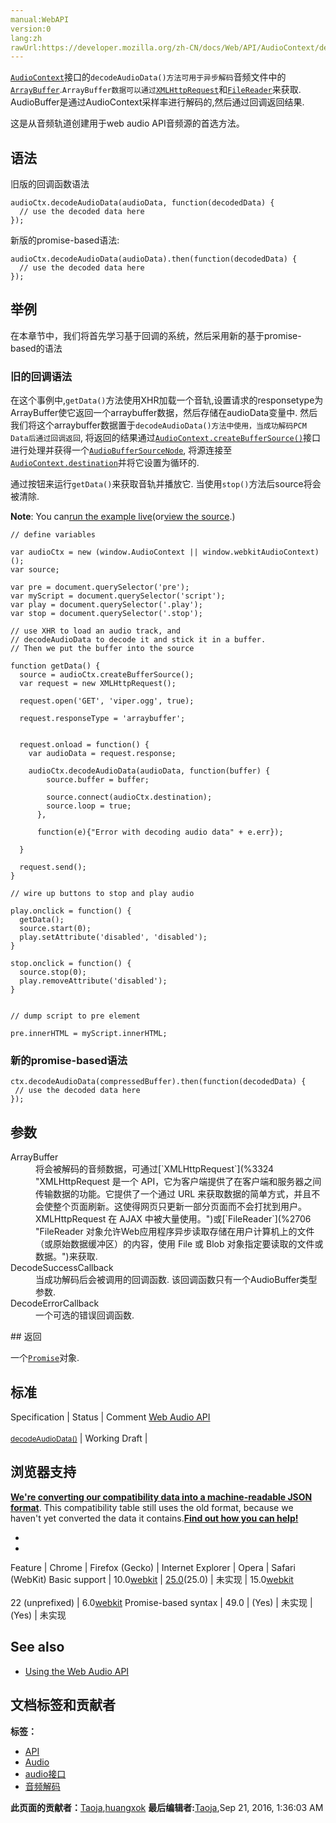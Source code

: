 ```yaml
---
manual:WebAPI
version:0
lang:zh
rawUrl:https://developer.mozilla.org/zh-CN/docs/Web/API/AudioContext/decodeAudioData
---
```






[`AudioContext`](%2544 "AudioContext接口表示由音频模块连接而成的音频处理图，每个模块对应一个AudioNode。AudioContext可以控制它所包含的节点的创建，以及音频处理、解码操作的执行。做任何事情之前都要先创建AudioContext对象，因为一切都发生在这个环境之中。")接口的`decodeAudioData()方法可用于异步解码`音频文件中的[`ArrayBuffer`](%3805 "此页面仍未被本地化, 期待您的翻译!").`ArrayBuffer数据可以通过`[`XMLHttpRequest`](%3324 "XMLHttpRequest 是一个 API，它为客户端提供了在客户端和服务器之间传输数据的功能。它提供了一个通过 URL 来获取数据的简单方式，并且不会使整个页面刷新。这使得网页只更新一部分页面而不会打扰到用户。XMLHttpRequest 在 AJAX 中被大量使用。")和[`FileReader`](%2706 "FileReader 对象允许Web应用程序异步读取存储在用户计算机上的文件（或原始数据缓冲区）的内容，使用 File 或 Blob 对象指定要读取的文件或数据。")来获取. AudioBuffer是通过AudioContext采样率进行解码的,然后通过回调返回结果.




这是从音频轨道创建用于web audio API音频源的首选方法。


## 语法<a name="语法"></a>


旧版的回调函数语法


```
audioCtx.decodeAudioData(audioData, function(decodedData) {
  // use the dec​oded data here
});
```


新版的promise-based语法:


```
audioCtx.decodeAudioData(audioData).then(function(decodedData) {
  // use the decoded data here
});
```

## 举例<a name="举例"></a>


在本章节中，我们将首先学习基于回调的系统，然后采用新的基于promise-based的语法


### 旧的回调语法<a name="旧的回调语法"></a>


在这个事例中,`getData()`方法使用XHR加载一个音轨,设置请求的responsetype为ArrayBuffer使它返回一个arraybuffer数据，然后存储在audioData变量中. 然后我们将这个arraybuffer数据置于`decodeAudioData()方法中使用，当成功解码PCM Data后通过回调返回`, 将返回的结果通过[`AudioContext.createBufferSource()`](%3784 "一个AudioBufferSourceNode对象.")接口进行处理并获得一个[`AudioBufferSourceNode`](%2543 "AudioBufferSourceNode 接口代表一个由存储器中的音频数据组成的音频源,它通过AudioBuffer来进行存储. 它是一个AudioNode."), 将源连接至[`AudioContext.destination`](%3773 "An AudioDestinationNode.")并将它设置为循环的.



通过按钮来运行`getData()`来获取音轨并播放它. 当使用`stop()`方法后source将会被清除.



**Note**: You can[run the example live](%22760 "")(or[view the source](%22761 "").)



```
// define variables

var audioCtx = new (window.AudioContext || window.webkitAudioContext)();
var source;

var pre = document.querySelector('pre');
var myScript = document.querySelector('script');
var play = document.querySelector('.play');
var stop = document.querySelector('.stop');

// use XHR to load an audio track, and
// decodeAudioData to decode it and stick it in a buffer.
// Then we put the buffer into the source

function getData() {
  source = audioCtx.createBufferSource();
  var request = new XMLHttpRequest();

  request.open('GET', 'viper.ogg', true);

  request.responseType = 'arraybuffer';


  request.onload = function() {
    var audioData = request.response;

    audioCtx.decodeAudioData(audioData, function(buffer) {
        source.buffer = buffer;

        source.connect(audioCtx.destination);
        source.loop = true;
      },

      function(e){"Error with decoding audio data" + e.err});

  }

  request.send();
}

// wire up buttons to stop and play audio

play.onclick = function() {
  getData();
  source.start(0);
  play.setAttribute('disabled', 'disabled');
}

stop.onclick = function() {
  source.stop(0);
  play.removeAttribute('disabled');
}


// dump script to pre element

pre.innerHTML = myScript.innerHTML;
```

### 新的promise-based语法<a name="新的promise-based语法"></a>

```
ctx.decodeAudioData(compressedBuffer).then(function(decodedData) {
 // use the decoded data here
});
```

## 参数<a name="参数"></a>
<dl><dt id=''>ArrayBuffer</dt><dd>将会被解码的音频数据，可通过[`XMLHttpRequest`](%3324 "XMLHttpRequest 是一个 API，它为客户端提供了在客户端和服务器之间传输数据的功能。它提供了一个通过 URL 来获取数据的简单方式，并且不会使整个页面刷新。这使得网页只更新一部分页面而不会打扰到用户。XMLHttpRequest 在 AJAX 中被大量使用。")或[`FileReader`](%2706 "FileReader 对象允许Web应用程序异步读取存储在用户计算机上的文件（或原始数据缓冲区）的内容，使用 File 或 Blob 对象指定要读取的文件或数据。")来获取.</dd><dt id=''>DecodeSuccessCallback</dt><dd>当成功解码后会被调用的回调函数. 该回调函数只有一个AudioBuffer类型参数.</dd><dt id=''>DecodeErrorCallback</dt><dd>一个可选的错误回调函数.</dd></dl>
## 返回<a name="返回"></a>


一个[`Promise`](%11338 "此页面仍未被本地化, 期待您的翻译!")对象.


## 标准<a name="标准"></a>
Specification | Status | Comment 
[Web Audio API<br></br><small>decodeAudioData()</small>](%22762 "") | Working Draft |  


## 浏览器支持<a name="浏览器支持"></a>


**[We&#39;re converting our compatibility data into a machine-readable JSON format](%3344 "")**. This compatibility table still uses the old format, because we haven&#39;t yet converted the data it contains.**[Find out how you can help!](%3392 "")**


* 
* 
Feature | Chrome | Firefox (Gecko) | Internet Explorer | Opera | Safari (WebKit) 
Basic support | 10.0[webkit](%3568 "The name of this feature is prefixed with 'webkit' as this browser considers it experimental") | [25.0](%3679 "Released on 2013-10-29.")(25.0) | 未实现 | 15.0[webkit](%3568 "The name of this feature is prefixed with 'webkit' as this browser considers it experimental")<br></br>22 (unprefixed) | 6.0[webkit](%3568 "The name of this feature is prefixed with 'webkit' as this browser considers it experimental") 
Promise-based syntax | 49.0 | (Yes) | 未实现 | (Yes) | 未实现 





## See also<a name="See_also"></a>

* [Using the Web Audio API](%3811 "")



## 文档标签和贡献者
**标签：**
* [API](%50 "")
* [Audio](%3822 "")
* [audio接口](%22763 "")
* [音频解码](%22764 "")

**此页面的贡献者：**[Taoja](%3471 ""),[huangxok](%3914 "")
**最后编辑者:**[Taoja](%3471 ""),<time>Sep 21, 2016, 1:36:03 AM</time>


